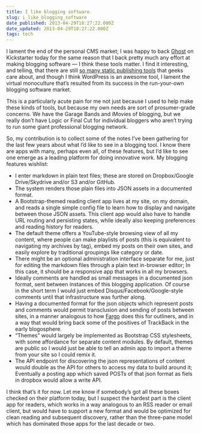 ```yaml
---
title: I like blogging software.
slug: i_like_blogging_software
date_published: 2013-04-29T18:27:22.000Z
date_updated: 2013-04-29T18:27:22.000Z
tags: tech
---
```


I lament the end of the personal CMS market; I was happy to back [Ghost](http://www.kickstarter.com/projects/johnonolan/ghost-just-a-blogging-platform) on Kickstarter today for the same reason that I back pretty much any effort at making blogging software — I think these tools matter. I find it interesting, and telling, that there are still [so many static publishing tools](https://news.ycombinator.com/item?id=4857473) that geeks care about, and though I think WordPress is an awesome tool, I lament the virtual monoculture that’s resulted from its success in the run-your-own blogging software market.

This is a particularly acute pain for me not just because I used to help make these kinds of tools, but because my own needs are sort of prosumer-grade concerns. We have the Garage Bands and iMovies of blogging, but we really don’t have Logic or Final Cut for individual bloggers who aren’t trying to run some giant professional blogging network.

So, my contribution is to collect some of the notes I’ve been gathering for the last few years about what I’d like to see in a blogging tool. I know there are apps with many, perhaps even all, of these features, but I’d like to see one emerge as a leading platform for doing innovative work. My blogging features wishlist:

- I enter markdown in plain text files; these are stored on Dropbox/Google Drive/Skydrive and/or S3 and/or GitHub.
- The system renders those plain files into JSON assets in a documented format.
- A Bootstrap-themed reading client app lives at my site, on my domain, and reads a single simple config file to learn how to display and navigate between those JSON assets. This client app would also have to handle URL routing and persisting states, while ideally also keeping preferences and reading history for readers.
- The default theme offers a YouTube-style browsing view of all my content, where people can make playlists of posts (this is equivalent to navigating my archives by tag), embed my posts on their own sites, and easily explore by traditional groupings like category or date.
- There might be an optional administration interface separate for me, just for editing the markdown files through a plain text in-browser editor; In this case, it should be a responsive app that works in all my browsers.
- Ideally comments are handled as small messages in a documented json format, sent between instances of this blogging application. Of course in the short term I would just embed Disqus/Facebook/Google-style comments until that infrastructure was further along.
- Having a documented format for the json objects which represent posts and comments would permit transclusion and sending of posts between sites, in a manner analogous to how [Fargo](http://fargo.io/) does this for outliners, and in a way that would bring back some of the positives of TrackBack in the early blogosphere.
- “Themes” would largely be implemented as Bootstrap CSS stylesheets, with some affordance for separate content modules. By default, themes are public so I would just be able to tell an admin app to import a theme from your site so I could remix it.
- The API endpoint for discovering the json representations of content would double as the API for others to access my data to build around it; Eventually a posting app which saved POSTs of that json format as fiels in dropbox would allow a write API.

I think that’s it for now. Let me know if somebody’s got all these boxes checked on their platform today, but I suspect the hardest part is the client app for readers, which works in a way analogous to an RSS reader or email client, but would have to support a new format and would be optimized for clean reading and subsequent discovery, rather than the three-pane model which has dominated those apps for the last decade or two.
